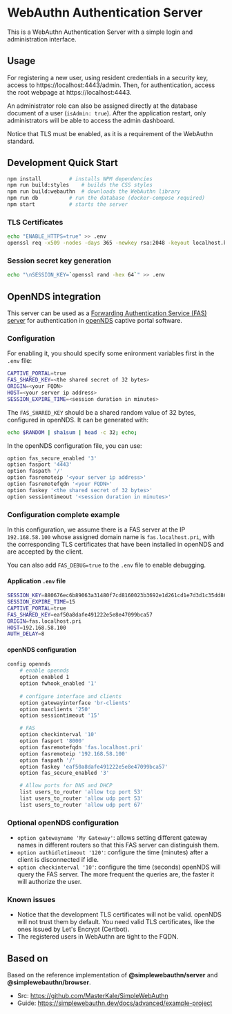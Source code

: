# WebAuthn Authentication Server

This is a WebAuthn Authentication Server with a simple login and administration interface.

## Usage

For registering a new user, using resident credentials in a security key, access to https://localhost:4443/admin. Then, for authentication, access the root webpage at https://localhost:4443.

An administrator role can also be assigned directly at the database document of a user (`isAdmin: true`). After the application restart, only administrators will be able to access the admin dashboard.

Notice that TLS must be enabled, as it is a requirement of the WebAuthn standard.

## Development Quick Start

```bash
npm install         # installs NPM dependencies
npm run build:styles    # builds the CSS styles
npm run build:webauthn  # downloads the WebAuthn library
npm run db          # run the database (docker-compose required)
npm start           # starts the server
```

### TLS Certificates

```bash
echo "ENABLE_HTTPS=true" >> .env
openssl req -x509 -nodes -days 365 -newkey rsa:2048 -keyout localhost.key -out localhost.crt
```

### Session secret key generation

```bash
echo "\nSESSION_KEY=`openssl rand -hex 64`" >> .env
```

## OpenNDS integration

This server can be used as a [Forwarding Authentication Service (FAS) server](https://opennds.readthedocs.io/en/stable/fas.html) for authentication in [openNDS](https://github.com/openNDS/openNDS) captive portal software.

### Configuration

For enabling it, you should specify some enironment variables first in the `.env` file:

```bash
CAPTIVE_PORTAL=true
FAS_SHARED_KEY=<the shared secret of 32 bytes>
ORIGIN=<your FQDN>
HOST=<your server ip address>
SESSION_EXPIRE_TIME=<session duration in minutes>
```

The `FAS_SHARED_KEY` should be a shared random value of 32 bytes, configured in openNDS. It can be generated with:

```bash
echo $RANDOM | sha1sum | head -c 32; echo;
```

In the openNDS configuration file, you can use:

```bash
option fas_secure_enabled '3'
option fasport '4443'
option faspath '/'
option fasremoteip '<your server ip address>'
option fasremotefqdn '<your FQDN>'
option faskey '<the shared secret of 32 bytes>'
option sessiontimeout '<session duration in minutes>'
```

### Configuration complete example

In this configuration, we assume there is a FAS server at the IP `192.168.58.100` whose assigned domain name is `fas.localhost.pri`, with the corresponding TLS certificates that have been installed in openNDS and are accepted by the client.

You can also add `FAS_DEBUG=true` to the `.env` file to enable debugging.

#### Application `.env` file

```bash
SESSION_KEY=880676ec6b89063a31480f7cd8160023b3692e1d261cd1e7d3d1c35dd8656e7f9b075dd1e82f7b3de10265714c8b3c3e50accd25dd5fa67c51574da308020411
SESSION_EXPIRE_TIME=15
CAPTIVE_PORTAL=true
FAS_SHARED_KEY=eaf50a8dafe491222e5e8e47099bca57
ORIGIN=fas.localhost.pri
HOST=192.168.58.100
AUTH_DELAY=8
```

#### openNDS configuration

```bash
config opennds
	# enable opennds
	option enabled 1
	option fwhook_enabled '1'
	
	# configure interface and clients
	option gatewayinterface 'br-clients' 
	option maxclients '250'
	option sessiontimeout '15'

	# FAS
	option checkinterval '10'
	option fasport '8000'
	option fasremotefqdn 'fas.localhost.pri'
	option fasremoteip '192.168.58.100'
	option faspath '/'
	option faskey 'eaf50a8dafe491222e5e8e47099bca57'
	option fas_secure_enabled '3'

	# Allow ports for DNS and DHCP
	list users_to_router 'allow tcp port 53'
	list users_to_router 'allow udp port 53'
	list users_to_router 'allow udp port 67'
```

### Optional openNDS configuration

- `option gatewayname 'My Gateway'`: allows setting different gateway names in different routers so that this FAS server can distinguish them.
- `option authidletimeout '120'`: configure the time (minutes) after a client is disconnected if idle.
- `option checkinterval '10'`: configure the time (seconds) openNDS will query the FAS server. The more frequent the queries are, the faster it will authorize the user.

### Known issues

- Notice that the development TLS certificates will not be valid. openNDS will not trust them by default. You need valid TLS certificates, like the ones issued by Let's Encrypt (Certbot).
- The registered users in WebAuthn are tight to the FQDN. 

## Based on
Based on the reference implementation of **@simplewebauthn/server** and **@simplewebauthn/browser**.

- Src: https://github.com/MasterKale/SimpleWebAuthn
- Guide: https://simplewebauthn.dev/docs/advanced/example-project
